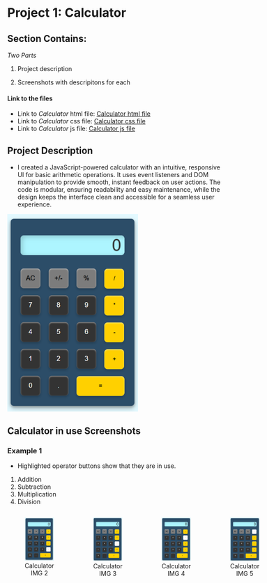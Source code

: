 # Project 1: Calculator 

## Section Contains:

*Two Parts*

1. Project description

2. Screenshots with descripitons for each

#### Link to the files

* Link to *Calculator* html file: [Calculator html file](index.html "html file")
* Link to *Calculator* css file: [Calculator css file](style.css "css file")
* Link to *Calculator* js file: [Calculator js file](function.js "js file")

## Project Description

* I created a JavaScript-powered calculator with an intuitive, responsive UI for basic arithmetic operations. It uses event listeners and DOM manipulation to provide smooth, instant feedback on user actions. The code is modular, ensuring readability and easy maintenance, while the design keeps the interface clean and accessible for a seamless user experience.

<img src="img/p1_calculator.PNG" alt="Calculator IMG 1" title="Calculator IMG 1" width="300" height="auto">

## Calculator in use Screenshots

### Example 1

* Highlighted operator buttons show that they are in use.
1. Addition 
2. Subtraction 
3. Multiplication 
4. Division

<div style="display: flex; gap: 10px;">
  <figure style="text-align: center;">
    <img src="img/p2_calculator.PNG" alt="Addition" title="Calculator IMG 2" width="200">
    <figcaption>Calculator IMG 2</figcaption>
  </figure>
  <figure style="text-align: center;">
    <img src="img/p3_calculator.PNG" alt="Subtraction" title="Calculator IMG 3" width="200">
    <figcaption>Calculator IMG 3</figcaption>
  </figure>
  <figure style="text-align: center;">
    <img src="img/p4_calculator.PNG" alt="Multiplication" title="Calculator IMG 4" width="200">
    <figcaption>Calculator IMG 4</figcaption>
  </figure>
  <figure style="text-align: center;">
    <img src="img/p5_calculator.PNG" alt="Division" title="Calculator IMG 5" width="200">
    <figcaption>Calculator IMG 5</figcaption>
  </figure>
</div>





